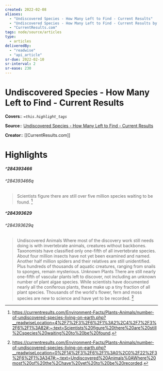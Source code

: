 ```yaml
---
created: 2022-02-08
aliases:
  - "Undiscovered Species - How Many Left to Find - Current Results"
  - "Undiscovered Species - How Many Left to Find - Current Results by CurrentResults.com"
  - "CurrentResults.com"
tags: node/source/articles
type: 
  - articles
deliveredBy: 
  - "readwise"
  - "api_article"
sr-due: 2022-02-10
sr-interval: 2
sr-ease: 230
---
```

# Undiscovered Species - How Many Left to Find - Current Results

**Covers**:: 
*`=this.highlight_tags`*

**Source**:: [Undiscovered Species - How Many Left to Find - Current Results](https://currentresults.com/Environment-Facts/Plants-Animals/number-of-undiscovered-species-living-on-earth.php)

**Creator**:: [[CurrentResults.com]]

# Highlights
##### ^284393466

  
###### ^284393466q
> Scientists figure there are still over five million species waiting to be found. 
  [^284393466]

[^284393466]: https://currentresults.com/Environment-Facts/Plants-Animals/number-of-undiscovered-species-living-on-earth.php?__readwiseLocation=4%2F7%2F3%2F6%2F1%3A2%2C4%2F7%2F3%2F6%2F1%3A82#:~:text=Scientists%20figure%20there%20are%20still%2Cspecies%20waiting%20to%20be%20found.

##### ^284393629

  
###### ^284393629q
> Undiscovered Animals
> Where most of the discovery work still needs doing is with invertebrate animals, creatures without backbones. Taxonomists have classified only one-fifth of all invertebrate species.
> About four million insects have not yet been examined and named. Another half million spiders and their relatives are still unidentified. Plus hundreds of thousands of aquatic creatures, ranging from snails to sponges, remain mysterious.
> Unknown Plants
> There are still nearly one-fifth of vascular plants left to discover, not including an unknown number of plant algae species. While scientists have documented nearly all the coniferous plants, these make up a tiny fraction of all plant species. Thousands of the world's flower, fern and moss species are new to science and have yet to be recorded. 
  [^284393629]

[^284393629]: https://currentresults.com/Environment-Facts/Plants-Animals/number-of-undiscovered-species-living-on-earth.php?__readwiseLocation=0%2F14%2F3%2F6%2F1%3A0%2C0%2F22%2F3%2F6%2F1%3A347#:~:text=Undiscovered%20Animals%0AWhere%20most%20of%20the%2Chave%20yet%20to%20be%20recorded.

